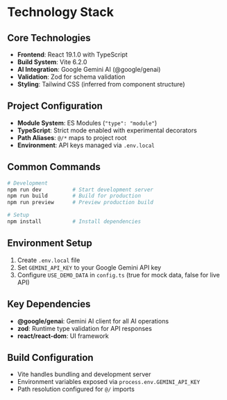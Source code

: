 # Technology Stack

## Core Technologies

- **Frontend**: React 19.1.0 with TypeScript
- **Build System**: Vite 6.2.0
- **AI Integration**: Google Gemini AI (@google/genai)
- **Validation**: Zod for schema validation
- **Styling**: Tailwind CSS (inferred from component structure)

## Project Configuration

- **Module System**: ES Modules (`"type": "module"`)
- **TypeScript**: Strict mode enabled with experimental decorators
- **Path Aliases**: `@/*` maps to project root
- **Environment**: API keys managed via `.env.local`

## Common Commands

```bash
# Development
npm run dev          # Start development server
npm run build        # Build for production  
npm run preview      # Preview production build

# Setup
npm install          # Install dependencies
```

## Environment Setup

1. Create `.env.local` file
2. Set `GEMINI_API_KEY` to your Google Gemini API key
3. Configure `USE_DEMO_DATA` in `config.ts` (true for mock data, false for live API)

## Key Dependencies

- **@google/genai**: Gemini AI client for all AI operations
- **zod**: Runtime type validation for API responses
- **react/react-dom**: UI framework

## Build Configuration

- Vite handles bundling and development server
- Environment variables exposed via `process.env.GEMINI_API_KEY`
- Path resolution configured for `@/` imports